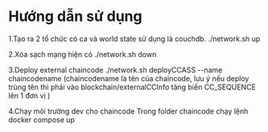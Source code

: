 # Hướng dẫn sử dụng

1.Tạo ra 2 tổ chức có ca và world state sử dụng là couchdb.
./network.sh up

2.Xóa sạch mạng hiện có
./network.sh down

3.Deploy external chaincode
./network.sh deployCCASS --name chaincodename
(chaincodename là tên của chaincode, lưu ý nếu deploy trùng tên thì phải vào blockchain/externalCCInfo tăng biến CC_SEQUENCE lên 1 đơn vị )

4.Chạy môi trường dev cho chaincode
Trong folder chaincode chạy lệnh
docker compose up
